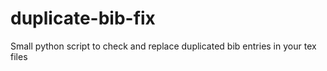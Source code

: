 # duplicate-bib-fix
Small python script to check and replace duplicated bib entries in your tex files
